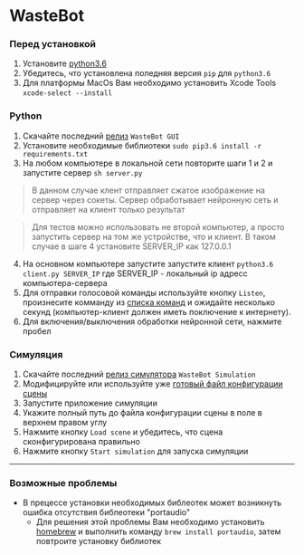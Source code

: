 # WasteBot

### Перед установкой
1) Установите [python3.6](https://www.python.org/downloads/release/python-362/)
2) Убедитесь, что установлена поледняя версия ```pip``` для ```python3.6```
3) Для платформы MacOs Вам необходимо установить Xcode Tools ```xcode-select --install```

### Python
1) Скачайте последний [релиз](https://github.com/kivicode/Public-Releases/releases) ```WasteBot GUI```
2) Установите необходимые библиотеки ```sudo pip3.6 install -r requirements.txt ```
3) На любом компьютере в локальной сети повторите шаги 1 и 2 и запустите сервер ```sh server.py```

> В данном случае клент отправляет сжатое изображение на сервер через сокеты. Сервер обработывает нейронную сеть и отправляет на клиент только результат

> Для тестов можно использовать не второй компьютер, а просто запустить сервер на том же устройстве, что и клиент. 
> В таком случае в шаге 4 установите SERVER_IP как 127.0.0.1

4) На основном компьютере запустите запустите клиент ```python3.6 client.py SERVER_IP``` где SERVER_IP - локальный ip адресс компьютера-сервера
5) Для отправки голосовой команды используйте кнопку ```Listen```, произнесите комманду из [списка команд](WasteBot/commands.md) и ожидайте несколько секунд (компьютер-клиент должен иметь поключение к интернету).
6) Для включения/выключения обработки нейронной сети, нажмите пробел

### Симуляция
1. Скачайте последний [релиз симулятора](https://github.com/kivicode/Public-Releases/releases) ```WasteBot Simulation```
2. Модифицируйте или используйте уже [готовый файл конфигурации сцены](WasteBot/Examples/simple_scene.json)
3. Запустите приложение симуляции
4. Укажите полный путь до файла конфигурации сцены в поле в верхнем правом углу
5. Нажмите кнопку ```Load scene``` и убедитесь, что сцена сконфигурирована правильно
6. Нажмите кнопку ```Start simulation``` для запуска симуляции

---

### Возможные проблемы
* В прецессе установки необходимых библеотек может возникнуть ошибка отсутствия библеотеки "portaudio"
  * Для решения этой проблемы Вам необходимо установить [homebrew](https://brew.sh) и выполнить команду ```brew install portaudio```, затем повтроите установку библиотек

